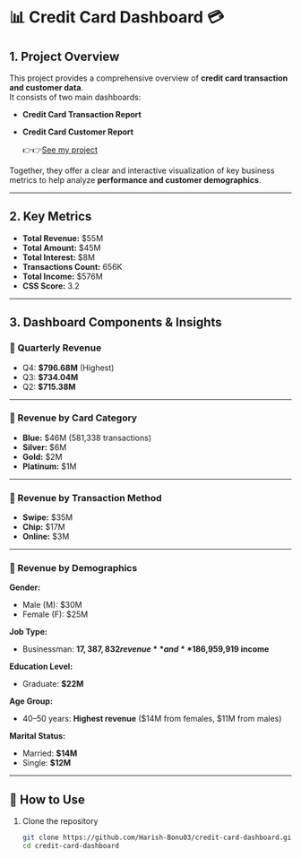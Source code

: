 # 📊 Credit Card Dashboard 💳

## 1. Project Overview  
This project provides a comprehensive overview of **credit card transaction and customer data**.  
It consists of two main dashboards:  

- **Credit Card Transaction Report**  
- **Credit Card Customer Report**

  
  👉👉[See my project](https://app.powerbi.com/view?r=eyJrIjoiNDVjZjUxNTctYjZlOC00MzhjLWFhNjMtNWIzNTE0YjNjMmM4IiwidCI6IjFjZGYzNGYzLTA4ZjktNDNlYi05ZDRmLTJiYTRhMWQyMGE2ZiJ9)


Together, they offer a clear and interactive visualization of key business metrics to help analyze **performance and customer demographics**.

---

## 2. Key Metrics  

- **Total Revenue:** $55M  
- **Total Amount:** $45M  
- **Total Interest:** $8M  
- **Transactions Count:** 656K  
- **Total Income:** $576M  
- **CSS Score:** 3.2  

---

## 3. Dashboard Components & Insights  

### 🔹 Quarterly Revenue  
- Q4: **$796.68M** (Highest)  
- Q3: **$734.04M**  
- Q2: **$715.38M**  

---

### 🔹 Revenue by Card Category  
- **Blue:** $46M (581,338 transactions)  
- **Silver:** $6M  
- **Gold:** $2M  
- **Platinum:** $1M  

---

### 🔹 Revenue by Transaction Method  
- **Swipe:** $35M  
- **Chip:** $17M  
- **Online:** $3M  

---

### 🔹 Revenue by Demographics  

**Gender:**  
- Male (M): $30M  
- Female (F): $25M  

**Job Type:**  
- Businessman: **$17,387,832 revenue** and **$186,959,919 income**  

**Education Level:**  
- Graduate: **$22M**  

**Age Group:**  
- 40–50 years: **Highest revenue** ($14M from females, $11M from males)  

**Marital Status:**  
- Married: **$14M**  
- Single: **$12M**  


---

## 🚀 How to Use  
1. Clone the repository  
   ```bash
   git clone https://github.com/Harish-Bonu03/credit-card-dashboard.git
   cd credit-card-dashboard
